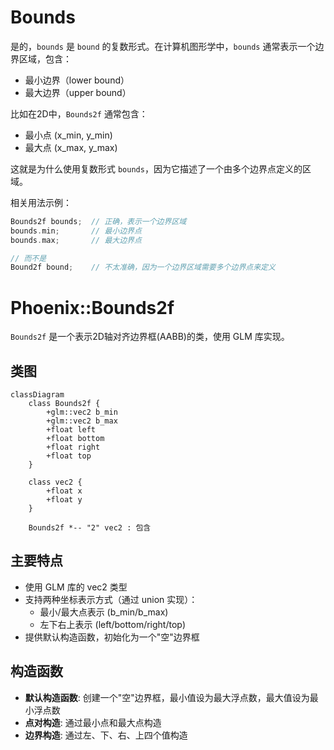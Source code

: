 
# Bounds

是的，`bounds` 是 `bound` 的复数形式。在计算机图形学中，`bounds` 通常表示一个边界区域，包含：
- 最小边界（lower bound）
- 最大边界（upper bound）

比如在2D中，`Bounds2f` 通常包含：
- 最小点 (x_min, y_min)
- 最大点 (x_max, y_max)

这就是为什么使用复数形式 `bounds`，因为它描述了一个由多个边界点定义的区域。

相关用法示例：
```cpp
Bounds2f bounds;  // 正确，表示一个边界区域
bounds.min;       // 最小边界点
bounds.max;       // 最大边界点

// 而不是
Bound2f bound;    // 不太准确，因为一个边界区域需要多个边界点来定义
```

# Phoenix::Bounds2f
 
`Bounds2f` 是一个表示2D轴对齐边界框(AABB)的类，使用 GLM 库实现。

## 类图
```mermaid
classDiagram
    class Bounds2f {
        +glm::vec2 b_min
        +glm::vec2 b_max
        +float left
        +float bottom
        +float right
        +float top
    }
    
    class vec2 {
        +float x
        +float y
    }
    
    Bounds2f *-- "2" vec2 : 包含
```

## 主要特点
- 使用 GLM 库的 vec2 类型
- 支持两种坐标表示方式（通过 union 实现）：
  - 最小/最大点表示 (b_min/b_max)
  - 左下右上表示 (left/bottom/right/top)
- 提供默认构造函数，初始化为一个"空"边界框

## 构造函数
- **默认构造函数**: 创建一个"空"边界框，最小值设为最大浮点数，最大值设为最小浮点数
- **点对构造**: 通过最小点和最大点构造
- **边界构造**: 通过左、下、右、上四个值构造
